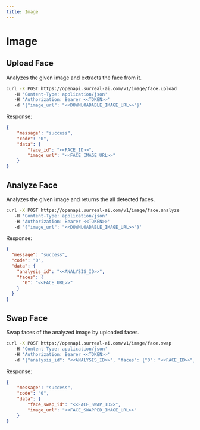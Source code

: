 ```yaml
---
title: Image
---
```


# Image

## Upload Face

Analyzes the given image and extracts the face from it.

```bash
curl -X POST https://openapi.surreal-ai.com/v1/image/face.upload
   -H 'Content-Type: application/json'
   -H 'Authorization: Bearer <<TOKEN>>'
   -d '{"image_url": "<<DOWNLOADABLE_IMAGE_URL>>"}'
```

Response:
```json
{
    "message": "success",
    "code": "0",
    "data": {
        "face_id": "<<FACE_ID>>",
        "image_url": "<<FACE_IMAGE_URL>>"
    }
}
```

## Analyze Face

Analyzes the given image and returns the all detected faces.

```bash
curl -X POST https://openapi.surreal-ai.com/v1/image/face.analyze
   -H 'Content-Type: application/json'
   -H 'Authorization: Bearer <<TOKEN>>'
   -d '{"image_url": "<<DOWNLOADABLE_IMAGE_URL>>"}'
```

Response:
```json
{
  "message": "success",
  "code": "0",
  "data": {
    "analysis_id": "<<ANALYSIS_ID>>",
    "faces": {
      "0": "<<FACE_URL>>"
    }
  }
}
```

## Swap Face

Swap faces of the analyzed image by uploaded faces.

```bash
curl -X POST https://openapi.surreal-ai.com/v1/image/face.swap
   -H 'Content-Type: application/json'
   -H 'Authorization: Bearer <<TOKEN>>'
   -d '{"analysis_id": "<<ANALYSIS_ID>>", "faces": {"0": "<<FACE_ID>>"}}'
```

Response:
```json
{
    "message": "success",
    "code": "0",
    "data": {
        "face_swap_id": "<<FACE_SWAP_ID>>",
        "image_url": "<<FACE_SWAPPED_IMAGE_URL>>"
    }
}
```

